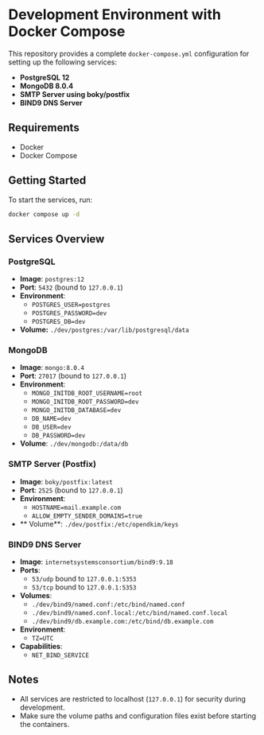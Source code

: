 # Development Environment with Docker Compose

This repository provides a complete `docker-compose.yml` configuration for setting up the following services:

- **PostgreSQL 12**
- **MongoDB 8.0.4**
- **SMTP Server using boky/postfix**
- **BIND9 DNS Server**

## Requirements

- Docker
- Docker Compose

## Getting Started

To start the services, run:

```bash
docker compose up -d
```

## Services Overview

### PostgreSQL

- **Image**: `postgres:12`
- **Port**: `5432` (bound to `127.0.0.1`)
- **Environment**:
  - `POSTGRES_USER=postgres`
  - `POSTGRES_PASSWORD=dev`
  - `POSTGRES_DB=dev`
- **Volume:** `./dev/postgres:/var/lib/postgresql/data`

### MongoDB

- **Image**: `mongo:8.0.4`
- **Port**: `27017` (bound to `127.0.0.1`)
- **Environment**:
  - `MONGO_INITDB_ROOT_USERNAME=root`
  - `MONGO_INITDB_ROOT_PASSWORD=dev`
  - `MONGO_INITDB_DATABASE=dev`
  - `DB_NAME=dev`
  - `DB_USER=dev`
  - `DB_PASSWORD=dev`
- **Volume**: `./dev/mongodb:/data/db`

### SMTP Server (Postfix)

- **Image**: `boky/postfix:latest`
- **Port**: `2525` (bound to `127.0.0.1`)
- **Environment**:
  - `HOSTNAME=mail.example.com`
  - `ALLOW_EMPTY_SENDER_DOMAINS=true`
- ** Volume**: `./dev/postfix:/etc/opendkim/keys`

### BIND9 DNS Server

- **Image**: `internetsystemsconsortium/bind9:9.18`
- **Ports**:
  - `53/udp` bound to `127.0.0.1:5353`
  - `53/tcp` bound to `127.0.0.1:5353`
- **Volumes**:
  - `./dev/bind9/named.conf:/etc/bind/named.conf`
  - `./dev/bind9/named.conf.local:/etc/bind/named.conf.local`
  - `./dev/bind9/db.example.com:/etc/bind/db.example.com`
- **Environment**:
  - `TZ=UTC`
- **Capabilities**:
  - `NET_BIND_SERVICE`

## Notes

- All services are restricted to localhost (`127.0.0.1`) for security during development.
- Make sure the volume paths and configuration files exist before starting the containers.

